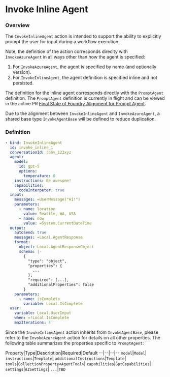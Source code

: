 # Invoke Inline Agent

### Overview

The `InvokeInlineAgent` action is intended to support the ability to explicitly prompt the user for input during a workflow execution. 

Note, the definition of the action corresponds direclty with `InvokeAzureAgent` in all ways other than how the agent is specified:

1. For `InvokeAzureAgent`, the agent is specified by name (and optionally version).
1. For `InvokeInlineAgent`, the agent definition is specified inline and not persisted.

The definition for the inline agent corresponds directly with the `PromptAgent` definition.
The `PromptAgent` definition is currently in flight and can be viewed in the active PR 
[Final State of Foundry Alignment for Prompt Agent](https://msazure.visualstudio.com/CCI/_git/ObjectModel/pullrequest/13793226).

Due to the alignment between `InvokeInlineAgent` and `InvokeAzureAgent`, a shared base type `InvokeAgentBase` will be defined to reduce duplication.

### Definition

```yaml
- kind: InvokeInlineAgent
  id: invoke_inline_1
  conversationId: conv_123xyz
  agent:
    model: 
      id: gpt-5
      options:
        temperature: 0
    instructions: Be awesome!
    capabilities:
      codeInterpeter: true      
  input:
	messages: =UserMessage("Hi!")
	parameters:
	  - name: location
	    value: Seattle, WA, USA
	  - name: now
	    value: =System.CurrentDateTime
  output:
    autoSend: true
    messages: =Local.AgentResponse
	format:
	  object: Local.AgentResponseObject
	  schema: |-
        {
          "type": "object",
          "properties": {
            ...
          },
          "required": [...],
          "additionalProperties": false
        }	
    parameters:
	  - name: isComplete
	    variable: Local.IsComplete 	  
  user:
    variable: Local.UserInput
	when: =!Local.IsComplete
	maxIterations: 4
```

Since the `InvokeInlineAgent` action inherits from `InvokeAgentBase`, please refer to the `InvokeAzureAgent` action for details on all other properties.
The following table summarizes the properties specific to `PromptAgent`:

Property|Type|Description|Required|Default
--|--|--|--
`model`|`Model`|
`instructions`|`Template`|
`additionalInstructions`|`Template`|
`tools`|`CollectionProperty<AgentTool>`|
`capabilities`|`GptCapabilities`|
`settings`|`AISettings`|
`...`|`TBD`
